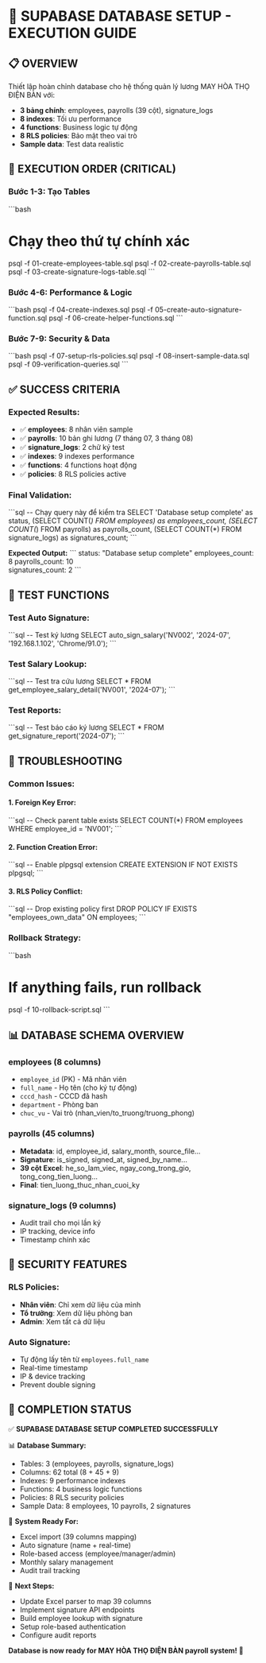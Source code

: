 # 🚀 SUPABASE DATABASE SETUP - EXECUTION GUIDE

## 📋 OVERVIEW
Thiết lập hoàn chỉnh database cho hệ thống quản lý lương MAY HÒA THỌ ĐIỆN BÀN với:
- **3 bảng chính**: employees, payrolls (39 cột), signature_logs
- **8 indexes**: Tối ưu performance
- **4 functions**: Business logic tự động
- **8 RLS policies**: Bảo mật theo vai trò
- **Sample data**: Test data realistic

## 🎯 EXECUTION ORDER (CRITICAL)

### **Bước 1-3: Tạo Tables**
\`\`\`bash
# Chạy theo thứ tự chính xác
psql -f 01-create-employees-table.sql
psql -f 02-create-payrolls-table.sql  
psql -f 03-create-signature-logs-table.sql
\`\`\`

### **Bước 4-6: Performance & Logic**
\`\`\`bash
psql -f 04-create-indexes.sql
psql -f 05-create-auto-signature-function.sql
psql -f 06-create-helper-functions.sql
\`\`\`

### **Bước 7-9: Security & Data**
\`\`\`bash
psql -f 07-setup-rls-policies.sql
psql -f 08-insert-sample-data.sql
psql -f 09-verification-queries.sql
\`\`\`

## ✅ SUCCESS CRITERIA

### **Expected Results:**
- ✅ **employees**: 8 nhân viên sample
- ✅ **payrolls**: 10 bản ghi lương (7 tháng 07, 3 tháng 08)
- ✅ **signature_logs**: 2 chữ ký test
- ✅ **indexes**: 9 indexes performance
- ✅ **functions**: 4 functions hoạt động
- ✅ **policies**: 8 RLS policies active

### **Final Validation:**
\`\`\`sql
-- Chạy query này để kiểm tra
SELECT 
  'Database setup complete' as status,
  (SELECT COUNT(*) FROM employees) as employees_count,
  (SELECT COUNT(*) FROM payrolls) as payrolls_count,
  (SELECT COUNT(*) FROM signature_logs) as signatures_count;
\`\`\`

**Expected Output:**
\`\`\`
status: "Database setup complete"
employees_count: 8
payrolls_count: 10  
signatures_count: 2
\`\`\`

## 🧪 TEST FUNCTIONS

### **Test Auto Signature:**
\`\`\`sql
-- Test ký lương
SELECT auto_sign_salary('NV002', '2024-07', '192.168.1.102', 'Chrome/91.0');
\`\`\`

### **Test Salary Lookup:**
\`\`\`sql
-- Test tra cứu lương
SELECT * FROM get_employee_salary_detail('NV001', '2024-07');
\`\`\`

### **Test Reports:**
\`\`\`sql
-- Test báo cáo ký lương
SELECT * FROM get_signature_report('2024-07');
\`\`\`

## 🚨 TROUBLESHOOTING

### **Common Issues:**

#### **1. Foreign Key Error:**
\`\`\`sql
-- Check parent table exists
SELECT COUNT(*) FROM employees WHERE employee_id = 'NV001';
\`\`\`

#### **2. Function Creation Error:**
\`\`\`sql
-- Enable plpgsql extension
CREATE EXTENSION IF NOT EXISTS plpgsql;
\`\`\`

#### **3. RLS Policy Conflict:**
\`\`\`sql
-- Drop existing policy first
DROP POLICY IF EXISTS "employees_own_data" ON employees;
\`\`\`

### **Rollback Strategy:**
\`\`\`bash
# If anything fails, run rollback
psql -f 10-rollback-script.sql
\`\`\`

## 📊 DATABASE SCHEMA OVERVIEW

### **employees (8 columns)**
- `employee_id` (PK) - Mã nhân viên
- `full_name` - Họ tên (cho ký tự động)
- `cccd_hash` - CCCD đã hash
- `department` - Phòng ban
- `chuc_vu` - Vai trò (nhan_vien/to_truong/truong_phong)

### **payrolls (45 columns)**
- **Metadata**: id, employee_id, salary_month, source_file...
- **Signature**: is_signed, signed_at, signed_by_name...
- **39 cột Excel**: he_so_lam_viec, ngay_cong_trong_gio, tong_cong_tien_luong...
- **Final**: tien_luong_thuc_nhan_cuoi_ky

### **signature_logs (9 columns)**
- Audit trail cho mọi lần ký
- IP tracking, device info
- Timestamp chính xác

## 🔐 SECURITY FEATURES

### **RLS Policies:**
- **Nhân viên**: Chỉ xem dữ liệu của mình
- **Tổ trưởng**: Xem dữ liệu phòng ban
- **Admin**: Xem tất cả dữ liệu

### **Auto Signature:**
- Tự động lấy tên từ `employees.full_name`
- Real-time timestamp
- IP & device tracking
- Prevent double signing

## 🎉 COMPLETION STATUS

✅ **SUPABASE DATABASE SETUP COMPLETED SUCCESSFULLY**

📊 **Database Summary:**
- Tables: 3 (employees, payrolls, signature_logs)
- Columns: 62 total (8 + 45 + 9)
- Indexes: 9 performance indexes
- Functions: 4 business logic functions
- Policies: 8 RLS security policies
- Sample Data: 8 employees, 10 payrolls, 2 signatures

🚀 **System Ready For:**
- Excel import (39 columns mapping)
- Auto signature (name + real-time)
- Role-based access (employee/manager/admin)
- Monthly salary management
- Audit trail tracking

🔗 **Next Steps:**
- Update Excel parser to map 39 columns
- Implement signature API endpoints
- Build employee lookup with signature
- Setup role-based authentication
- Configure audit reports

**Database is now ready for MAY HÒA THỌ ĐIỆN BÀN payroll system! 🎯**
